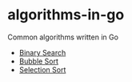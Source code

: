 # algorithms-in-go
Common algorithms written in Go

- [Binary Search](https://github.com/ryanjsheehan1/algorithms-in-go/blob/main/binary-search/main.go)
- [Bubble Sort](https://github.com/ryanjsheehan1/algorithms-in-go/blob/main/bubble-sort/main.go)
- [Selection Sort](https://github.com/ryanjsheehan1/algorithms-in-go/blob/main/binary-search/main.go)
